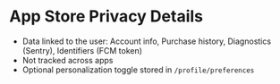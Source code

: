 # App Store Privacy Details

- Data linked to the user: Account info, Purchase history, Diagnostics (Sentry), Identifiers (FCM token)
- Not tracked across apps
- Optional personalization toggle stored in `/profile/preferences`
